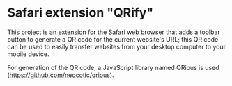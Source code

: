 # Safari extension "QRify"

This project is an extension for the Safari web browser that adds a toolbar button to generate a QR code for the current
website's URL; this QR code can be used to easily transfer websites from your desktop computer to your mobile device.

For generation of the QR code, a JavaScript library named QRious is used (https://github.com/neocotic/qrious).

